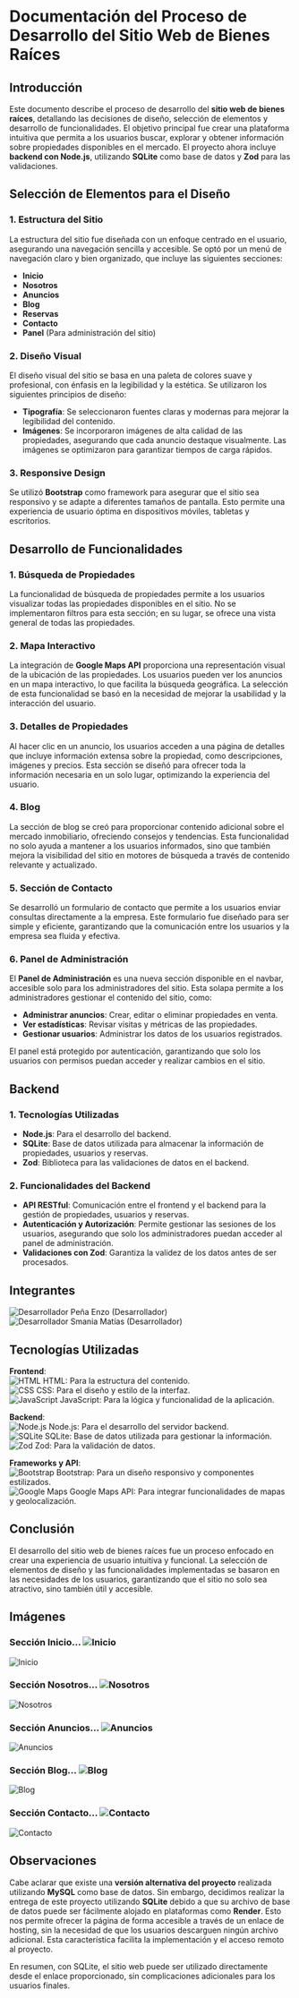 # Documentación del Proceso de Desarrollo del Sitio Web de Bienes Raíces

## Introducción
Este documento describe el proceso de desarrollo del **sitio web de bienes raíces**, detallando las decisiones de diseño, selección de elementos y desarrollo de funcionalidades. El objetivo principal fue crear una plataforma intuitiva que permita a los usuarios buscar, explorar y obtener información sobre propiedades disponibles en el mercado. El proyecto ahora incluye **backend con Node.js**, utilizando **SQLite** como base de datos y **Zod** para las validaciones.

## Selección de Elementos para el Diseño

### 1. Estructura del Sitio
La estructura del sitio fue diseñada con un enfoque centrado en el usuario, asegurando una navegación sencilla y accesible. Se optó por un menú de navegación claro y bien organizado, que incluye las siguientes secciones:
- **Inicio**
- **Nosotros**
- **Anuncios**
- **Blog**
- **Reservas**
- **Contacto**
- **Panel** (Para administración del sitio)

### 2. Diseño Visual
El diseño visual del sitio se basa en una paleta de colores suave y profesional, con énfasis en la legibilidad y la estética. Se utilizaron los siguientes principios de diseño:
- **Tipografía**: Se seleccionaron fuentes claras y modernas para mejorar la legibilidad del contenido.
- **Imágenes**: Se incorporaron imágenes de alta calidad de las propiedades, asegurando que cada anuncio destaque visualmente. Las imágenes se optimizaron para garantizar tiempos de carga rápidos.

### 3. Responsive Design
Se utilizó **Bootstrap** como framework para asegurar que el sitio sea responsivo y se adapte a diferentes tamaños de pantalla. Esto permite una experiencia de usuario óptima en dispositivos móviles, tabletas y escritorios.

## Desarrollo de Funcionalidades

### 1. Búsqueda de Propiedades
La funcionalidad de búsqueda de propiedades permite a los usuarios visualizar todas las propiedades disponibles en el sitio. No se implementaron filtros para esta sección; en su lugar, se ofrece una vista general de todas las propiedades.

### 2. Mapa Interactivo
La integración de **Google Maps API** proporciona una representación visual de la ubicación de las propiedades. Los usuarios pueden ver los anuncios en un mapa interactivo, lo que facilita la búsqueda geográfica. La selección de esta funcionalidad se basó en la necesidad de mejorar la usabilidad y la interacción del usuario.

### 3. Detalles de Propiedades
Al hacer clic en un anuncio, los usuarios acceden a una página de detalles que incluye información extensa sobre la propiedad, como descripciones, imágenes y precios. Esta sección se diseñó para ofrecer toda la información necesaria en un solo lugar, optimizando la experiencia del usuario.

### 4. Blog
La sección de blog se creó para proporcionar contenido adicional sobre el mercado inmobiliario, ofreciendo consejos y tendencias. Esta funcionalidad no solo ayuda a mantener a los usuarios informados, sino que también mejora la visibilidad del sitio en motores de búsqueda a través de contenido relevante y actualizado.

### 5. Sección de Contacto
Se desarrolló un formulario de contacto que permite a los usuarios enviar consultas directamente a la empresa. Este formulario fue diseñado para ser simple y eficiente, garantizando que la comunicación entre los usuarios y la empresa sea fluida y efectiva.

### 6. Panel de Administración
El **Panel de Administración** es una nueva sección disponible en el navbar, accesible solo para los administradores del sitio. Esta solapa permite a los administradores gestionar el contenido del sitio, como:
- **Administrar anuncios**: Crear, editar o eliminar propiedades en venta.
- **Ver estadísticas**: Revisar visitas y métricas de las propiedades.
- **Gestionar usuarios**: Administrar los datos de los usuarios registrados.
  
El panel está protegido por autenticación, garantizando que solo los usuarios con permisos puedan acceder y realizar cambios en el sitio.

## Backend

### 1. Tecnologías Utilizadas
- **Node.js**: Para el desarrollo del backend.
- **SQLite**: Base de datos utilizada para almacenar la información de propiedades, usuarios y reservas.
- **Zod**: Biblioteca para las validaciones de datos en el backend.
  
### 2. Funcionalidades del Backend
- **API RESTful**: Comunicación entre el frontend y el backend para la gestión de propiedades, usuarios y reservas.
- **Autenticación y Autorización**: Permite gestionar las sesiones de los usuarios, asegurando que solo los administradores puedan acceder al panel de administración.
- **Validaciones con Zod**: Garantiza la validez de los datos antes de ser procesados.

## Integrantes
![Desarrollador](https://img.icons8.com/color/48/000000/developer.png) Peña Enzo (Desarrollador)  
![Desarrollador](https://img.icons8.com/color/48/000000/developer.png) Smania Matías (Desarrollador)

## Tecnologías Utilizadas
**Frontend**:  
![HTML](https://img.icons8.com/color/48/000000/html-5.png) HTML: Para la estructura del contenido.  
![CSS](https://img.icons8.com/color/48/000000/css3.png) CSS: Para el diseño y estilo de la interfaz.  
![JavaScript](https://img.icons8.com/color/48/000000/javascript.png) JavaScript: Para la lógica y funcionalidad de la aplicación.  

**Backend**:  
![Node.js](https://img.icons8.com/color/48/000000/nodejs.png) Node.js: Para el desarrollo del servidor backend.  
![SQLite](https://img.icons8.com/color/48/000000/sqlite.png) SQLite: Base de datos utilizada para gestionar la información.  
![Zod](https://img.icons8.com/color/48/000000/validation.png) Zod: Para la validación de datos.

**Frameworks y API**:  
![Bootstrap](https://img.icons8.com/color/48/000000/bootstrap.png) Bootstrap: Para un diseño responsivo y componentes estilizados.  
![Google Maps](https://img.icons8.com/color/48/000000/google-maps.png) Google Maps API: Para integrar funcionalidades de mapas y geolocalización.

## Conclusión
El desarrollo del sitio web de bienes raíces fue un proceso enfocado en crear una experiencia de usuario intuitiva y funcional. La selección de elementos de diseño y las funcionalidades implementadas se basaron en las necesidades de los usuarios, garantizando que el sitio no solo sea atractivo, sino también útil y accesible.

## Imágenes

### Sección Inicio... ![Inicio](https://img.icons8.com/color/48/000000/home.png)
![Inicio](https://github.com/SmaniaMatias20/PP-PrograIII/blob/matias/build/src/readme/inicio.png)

### Sección Nosotros... ![Nosotros](https://img.icons8.com/color/48/000000/teamwork.png)
![Nosotros](https://github.com/SmaniaMatias20/PP-PrograIII/blob/matias/build/src/readme/nosotros.png)

### Sección Anuncios... ![Anuncios](https://img.icons8.com/color/48/000000/sale.png)
![Anuncios](https://github.com/SmaniaMatias20/PP-PrograIII/blob/matias/build/src/readme/anuncios.png)

### Sección Blog... ![Blog](https://img.icons8.com/color/48/000000/blog.png)
![Blog](https://github.com/SmaniaMatias20/PP-PrograIII/blob/matias/build/src/readme/blog.png)

### Sección Contacto... ![Contacto](https://img.icons8.com/color/48/000000/email.png)
![Contacto](https://github.com/SmaniaMatias20/PP-PrograIII/blob/matias/build/src/readme/contacto.png)



## Observaciones

Cabe aclarar que existe una **versión alternativa del proyecto** realizada utilizando **MySQL** como base de datos. Sin embargo, decidimos realizar la entrega de este proyecto utilizando **SQLite** debido a que su archivo de base de datos puede ser fácilmente alojado en plataformas como **Render**. Esto nos permite ofrecer la página de forma accesible a través de un enlace de hosting, sin la necesidad de que los usuarios descarguen ningún archivo adicional. Esta característica facilita la implementación y el acceso remoto al proyecto.

En resumen, con SQLite, el sitio web puede ser utilizado directamente desde el enlace proporcionado, sin complicaciones adicionales para los usuarios finales.


